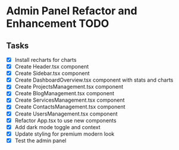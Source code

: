 # Admin Panel Refactor and Enhancement TODO

## Tasks
- [x] Install recharts for charts
- [x] Create Header.tsx component
- [x] Create Sidebar.tsx component
- [x] Create DashboardOverview.tsx component with stats and charts
- [x] Create ProjectsManagement.tsx component
- [x] Create BlogManagement.tsx component
- [x] Create ServicesManagement.tsx component
- [x] Create ContactsManagement.tsx component
- [x] Create UsersManagement.tsx component
- [x] Refactor App.tsx to use new components
- [x] Add dark mode toggle and context
- [x] Update styling for premium modern look
- [x] Test the admin panel
